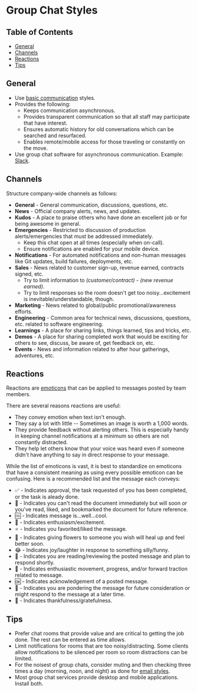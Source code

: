 # Group Chat Styles

<!-- Tocer[start]: Auto-generated, don't remove. -->

## Table of Contents

  - [General](#general)
  - [Channels](#channels)
  - [Reactions](#reactions)
  - [Tips](#tips)

<!-- Tocer[finish]: Auto-generated, don't remove. -->

## General

- Use [basic communication](basic.md) styles.
- Provides the following:
  - Keeps communication asynchronous.
  - Provides transparent communication so that all staff may participate that have interest.
  - Ensures automatic history for old conversations which can be searched and resurfaced.
  - Enables remote/mobile access for those traveling or constantly on the move.
- Use group chat software for asynchronous communication. Example: [Slack](https://slack.com).

## Channels

Structure company-wide channels as follows:

- **General** - General communication, discussions, questions, etc.
- **News** - Official company alerts, news, and updates.
- **Kudos** - A place to praise others who have done an excellent job or for being awesome in
  general.
- **Emergencies** - Restricted to discussion of production alerts/emergencies that must be addressed
  immediately.
  - Keep this chat open at all times (especially when on-call).
  - Ensure notifications are enabled for your mobile device.
- **Notifications** - For automated notifications and non-human messages like Git updates, build
  failures, deployments, etc.
- **Sales** - News related to customer sign-up, revenue earned, contracts signed, etc.
  - Try to limit information to *(customer/contract) - (new revenue earned)*.
  - Try to limit responses so the room doesn't get too noisy...excitement is
    inevitable/understandable, though.
- **Marketing** - News related to global/public promotional/awareness efforts.
- **Engineering** - Common area for technical news, discussions, questions, etc. related to software
  engineering.
- **Learnings** - A place for sharing links, things learned, tips and tricks, etc.
- **Demos** - A place for sharing completed work that would be exciting for others to see, discuss,
  be aware of, get feedback on, etc.
- **Events** - News and information related to after hour gatherings, adventures, etc.

## Reactions

Reactions are [emoticons](http://www.webpagefx.com/tools/emoji-cheat-sheet) that can be applied to
messages posted by team members.

There are several reasons reactions are useful:

- They convey emotion when text isn't enough.
- They say a lot with little -- Sometimes an image is worth a 1,000 words.
- They provide feedback without alerting others. This is especially handy in keeping channel
  notifications at a minimum so others are not constantly distracted.
- They help let others know that your voice was heard even if someone didn't have anything to say in
  direct response to your message.

While the list of emoticons is vast, it is best to standardize on emoticons that have a consistent
meaning as using every possible emoticon can be confusing. Here is a recommended list and the
message each conveys:

- :white_check_mark: - Indicates approval, the task requested of you has been completed, or the task
  is aleady done.
- :bookmark: - Indicates you can't read the document immediately but will soon *or* you've read,
  liked, and bookmarked the document for future reference.
- :cool: - Indicates message is...well...cool.
- :tada: - Indicates enthusiasm/excitement.
- :star: - Indicates you favorited/liked the message.
- :sunflower: - Indicates giving flowers to someone you wish will heal up and feel better soon.
- :joy: - Indicates joy/laughter in response to something silly/funny.
- :eyes: - Indicates you are reading/reviewing the posted message and plan to respond shortly.
- :rocket: - Indicates enthusiastic movement, progress, and/or forward traction related to message.
- :ok: - Indicates acknowledgement of a posted message.
- :thought_balloon: - Indicates you are pondering the message for future consideration or might
  respond to the message at a later time.
- :bow: - Indicates thankfulness/gratefulness.

## Tips

- Prefer chat rooms that provide value and are critical to getting the job done. The rest can be
  entered as time allows.
- Limit notifications for rooms that are too noisy/distracting. Some clients allow notifications to
  be silenced per room so room distractions can be limited.
- For the noisest of group chats, consider muting and then checking three times a day (morning,
  noon, and night) as done for [email styles](email.md).
- Most group chat services provide desktop and mobile applications. Install both.
